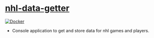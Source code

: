 # [nhl-data-getter](https://github.com/cole-titze/nhl-data-getter/wiki/Nhl-Data-Getter)
[![Docker](https://github.com/cole-titze/nhl-data-getter/actions/workflows/docker-publish.yml/badge.svg)](https://github.com/cole-titze/nhl-data-getter/actions/workflows/docker-publish.yml)

+ Console application to get and store data for nhl games and players.
